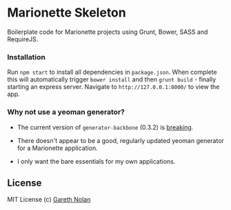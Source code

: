 # Marionette Skeleton

Boilerplate code for Marionette projects using Grunt, Bower, SASS and RequireJS.

### Installation

Run `npm start` to install all dependencies in `package.json`. When complete this will automatically trigger `bower install` and then `grunt build` - finally starting an express server. Navigate to `http://127.0.0.1:8000/` to view the app.

### Why not use a yeoman generator?

* The current version of `generator-backbone` (0.3.2) is [breaking](https://github.com/yeoman/generator-backbone/issues/360).

* There doesn't appear to be a good, regularly updated yeoman generator for a Marionette application.

* I only want the bare essentials for my own applications.

## License

MIT License
(c) [Gareth Nolan](http://ie.linkedin.com/in/garethnolan/)